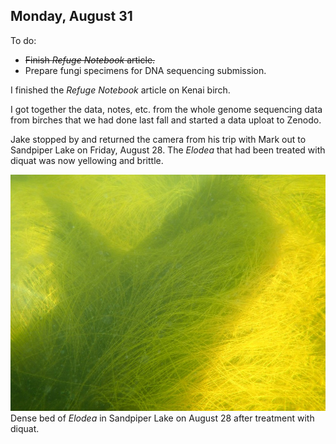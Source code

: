 
## Monday, August 31

To do:

* ~~Finish *Refuge Notebook* article.~~
* Prepare fungi specimens for DNA sequencing submission.

I finished the *Refuge Notebook* article on Kenai birch.

I got together the data, notes, etc. from the whole genome sequencing data from birches that we had done last fall and started a data uploat to Zenodo.

Jake stopped by and returned the camera from his trip with Mark out to Sandpiper Lake on Friday, August 28. The *Elodea* that had been treated with diquat was now yellowing and brittle.

![Dense bed of *Elodea* in Sandpiper Lake on August 28 after treatment with diquat.](2020-08-20_Sandpiper_Lake_elodea_in_water.jpg)\
Dense bed of *Elodea* in Sandpiper Lake on August 28 after treatment with diquat.

